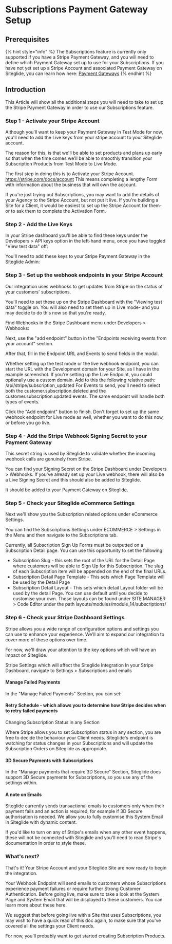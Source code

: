 # Subscriptions Payment Gateway Setup

## Prerequisites

{% hint style="info" %}
The Subscriptions feature is currently only supported if you have a Stripe Payment Gateway, and you will need to define which Payment Gateway set up to use for your Subscriptions. If you have not yet set up a Stripe Account and associated Payment Gateway on Siteglide, you can learn how here: [Payment Gateways](../../../ecommerce/get-started-ecommerce/payment-gateways/)
{% endhint %}

## Introduction

This Article will show all the additional steps you will need to take to set up the Stripe Payment Gateway in order to use our Subscriptions feature.

### Step 1 - Activate your Stripe Account

Although you'll want to keep your Payment Gateway in Test Mode for now, you'll need to add the Live keys from your stripe account to your Siteglide account.

The reason for this, is that we'll be able to set products and plans up early so that when the time comes we'll be able to smoothly transition your Subscription Products from Test Mode to Live Mode.

The first step in doing this is to Activate your Stripe Account. https://stripe.com/docs/account This means completing a lengthy Form with information about the business that will own the account.

If you're just trying out Subscriptions, you may want to add the details of your Agency to the Stripe Account, but not put it live. If you're building a Site for a Client, it would be easiest to set up the Stripe Account for them- or to ask them to complete the Activation Form.

### Step 2 - Add the Live Keys

In your Stripe dashboard you'll be able to find these keys under the Developers > API keys option in the left-hand menu, once you have toggled "View test data" off:

You'll need to add these keys to your Stripe Payment Gateway in the Siteglide Admin:

### Step 3 - Set up the webhook endpoints in your Stripe Account

Our integration uses webhooks to get updates from Stripe on the status of your customers' subscriptions.

You'll need to set these up on the Stripe Dashboard with the "Viewing test data" toggle on. You will also need to set them up in Live mode- and you may decide to do this now so that you're ready.

Find Webhooks in the Stripe Dashboard menu under Developers > Webhooks:

Next, use the "add endpoint" button in the "Endpoints receiving events from your account" section.

After that, fill in the Endpoint URL and Events to send fields in the modal.

Whether setting up the test mode or the live webhook endpoint, you can start the URL with the Development domain for your Site, as I have in the example screenshot. If you're setting up the Live Endpoint, you could optionally use a custom domain. Add to this the following relative path: /api/stripe/subscription\_updated For Events to send, you'll need to select both the customer.subscription.deleted and the customer.subscription.updated events. The same endpoint will handle both types of events.

Click the "Add endpoint" button to finish. Don't forget to set up the same webhook endpoint for Live mode as well, whether you want to do this now, or before you go live.

### Step 4 - Add the Stripe Webhook Signing Secret to your Payment Gateway

This secret string is used by Siteglide to validate whether the incoming webhook calls are genuinely from Stripe.

You can find your Signing Secret on the Stripe Dashboard under Developers > Webhooks. If you've already set up your Live webhook, there will also be a Live Signing Secret and this should also be added to Siteglide.

It should be added to your Payment Gateway on Siteglide.

### Step 5 - Check your Siteglide eCommerce Settings

Next we'll show you the Subscription related options under eCommerce Settings.

You can find the Subscriptions Settings under ECOMMERCE > Settings in the Menu and then navigate to the Subscriptions tab.

Currently, all Subscription Sign Up Forms must be outputted on a Subscription Detail page. You can use this opportunity to set the following:

* Subscription Slug - this sets the root of the URL for the Detail Page where customers will be able to Sign Up for this Subscription. The slug of each Subscription item will be appended on the end of the final URLs.
* Subscription Detail Page Template - This sets which Page Template will be used by the Detail Page
* Subscription Detail Layout - This sets which detail Layout folder will be used by the detail Page. You can use default until you decide to customise your own. These layouts can be found under SITE MANAGER > Code Editor under the path layouts/modules/module\_14/subscriptions/

### Step 6 - Check your Stripe Dashboard Settings

Stripe allows you a wide range of configuration options and settings you can use to enhance your experience. We'll aim to expand our integration to cover more of these options over time.

For now, we'll draw your attention to the key options which will have an impact on Siteglide.

Stripe Settings which will affect the Siteglide Integration In your Stripe Dashboard, navigate to Settings > Subscriptions and emails

#### Manage Failed Payments

In the "Manage Failed Payments" Section, you can set:

#### Retry Schedule - which allows you to determine how Stripe decides when to retry failed payments

Changing Subscription Status in any Section

Where Stripe allows you to set Subscription status in any section, you are free to decide the behaviour your Client needs. Siteglide's endpoint is watching for status changes in your Subscriptions and will update the Subscription Orders on Siteglide as appropriate.

#### 3D Secure Payments with Subscriptions

In the "Manage payments that require 3D Secure" Section, Siteglide does support 3D Secure payments for Subscriptions, so you use any of the settings within.

#### A note on Emails

Siteglide currently sends transactional emails to customers only when their payment fails and an action is required, for example if 3D Secure authorisation is needed. We allow you to fully customise this System Email in Siteglide with dynamic content.

If you'd like to turn on any of Stripe's emails when any other event happens, these will not be connected with Siteglide and you'll need to read Stripe's documentation in order to style these.

### What's next?

That's it! Your Stripe Account and your Siteglide Site are now ready to begin the integration.

Your Webhook Endpoint will send emails to customers whose Subscriptions experience payment failures or require further Strong Customer Authentication. Before going live, make sure to take a look at the System Page and System Email that will be displayed to these customers. You can learn more about these here.

We suggest that before going live with a Site that uses Subscriptions, you may wish to have a quick read of this doc again, to make sure that you've covered all the settings your Client needs.

For now, you'll probably want to get started creating Subscription Products.
